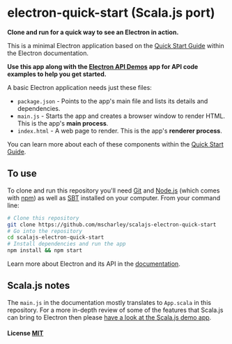# electron-quick-start (Scala.js port)

**Clone and run for a quick way to see an Electron in action.**

This is a minimal Electron application based on the [Quick Start Guide](http://electron.atom.io/docs/latest/tutorial/quick-start) within the Electron documentation.

**Use this app along with the [Electron API Demos](http://electron.atom.io/#get-started) app for API code examples to help you get started.**

A basic Electron application needs just these files:

- `package.json` - Points to the app's main file and lists its details and dependencies.
- `main.js` - Starts the app and creates a browser window to render HTML. This is the app's **main process**.
- `index.html` - A web page to render. This is the app's **renderer process**.

You can learn more about each of these components within the [Quick Start Guide](http://electron.atom.io/docs/latest/tutorial/quick-start).

## To use

To clone and run this repository you'll need [Git](https://git-scm.com) and [Node.js](https://nodejs.org/en/download/) (which comes with [npm](http://npmjs.com)) as well as [SBT](http://www.scala-sbt.org/) installed on your computer. From your command line:

```bash
# Clone this repository
git clone https://github.com/mscharley/scalajs-electron-quick-start
# Go into the repository
cd scalajs-electron-quick-start
# Install dependencies and run the app
npm install && npm start
```

Learn more about Electron and its API in the [documentation](http://electron.atom.io/docs/latest).

## Scala.js notes

The `main.js` in the documentation mostly translates to `App.scala` in this repository.
For a more in-depth review of some of the features that Scala.js can bring to
Electron then please [have a look at the Scala.js demo app][demo-app].

#### License [MIT](LICENSE.md)

  [demo-app]: https://github.com/mscharley/scalajs-electron-demo
